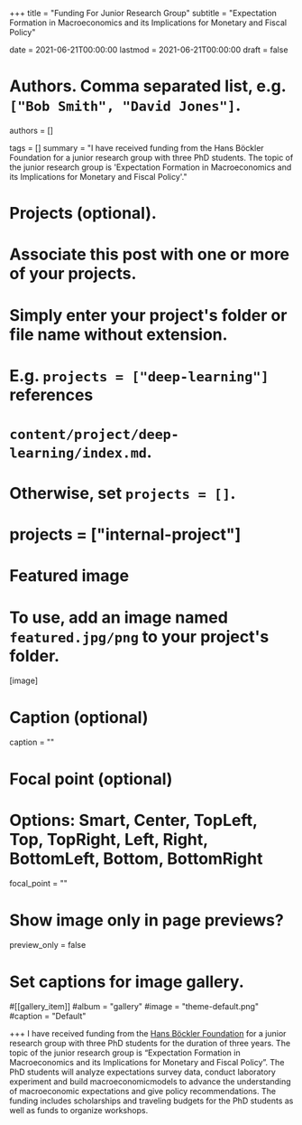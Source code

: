 +++
title = "Funding For Junior Research Group"
subtitle = "Expectation Formation in Macroeconomics and its Implications for Monetary and Fiscal Policy"

date = 2021-06-21T00:00:00
lastmod = 2021-06-21T00:00:00
draft = false

# Authors. Comma separated list, e.g. `["Bob Smith", "David Jones"]`.
authors = []

tags = []
summary = "I have received funding from the Hans Böckler Foundation for a junior research group with three PhD students. The topic of the junior research group is 'Expectation Formation in Macroeconomics and its Implications for Monetary and Fiscal Policy'."

# Projects (optional).
#   Associate this post with one or more of your projects.
#   Simply enter your project's folder or file name without extension.
#   E.g. `projects = ["deep-learning"]` references 
#   `content/project/deep-learning/index.md`.
#   Otherwise, set `projects = []`.
# projects = ["internal-project"]

# Featured image
# To use, add an image named `featured.jpg/png` to your project's folder. 
[image]
  # Caption (optional)
  caption = ""

  # Focal point (optional)
  # Options: Smart, Center, TopLeft, Top, TopRight, Left, Right, BottomLeft, Bottom, BottomRight
  focal_point = ""

  # Show image only in page previews?
  preview_only = false

# Set captions for image gallery.

#[[gallery_item]]
#album = "gallery"
#image = "theme-default.png"
#caption = "Default"

+++
I have received funding from the <a href="https://www.boeckler.de/en/index.htm">Hans Böckler Foundation</a> for a junior research group with three PhD students for the duration of three years. The topic of the junior research group is “Expectation Formation in Macroeconomics and its Implications for Monetary and Fiscal Policy”. The PhD students will analyze expectations survey data, conduct laboratory experiment and build macroeconomicmodels to advance the understanding of macroeconomic expectations and give policy recommendations. The funding includes scholarships and traveling budgets for the PhD students as well as funds to organize workshops.

